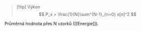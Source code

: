 
> [!tip] Výkon
$$
P_x = \frac{1}{N}\sum^{N-1}_{n=0} x[n]^2
$$

Průměrná hodnota přes N vzorků ([[Energie]]). 